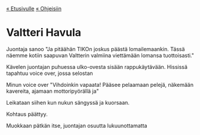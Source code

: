 [« Etusivulle](https://21tiko4.github.io/tiimiesittely/) [« Ohjeisiin](https://21tiko4.github.io/tiimiesittely/scripts/)

# Valtteri Havula

Juontaja sanoo "Ja pitäähän TIKOn joskus päästä lomailemaankin. Tässä näemme kotiin saapuvan Valtterin valmiina viettämään lomansa tuottoisasti."

Kävelen juontajan puhuessa ulko-ovesta sisään rappukäytävään. Hississä tapahtuu voice over, jossa selostan

Minun voice over "Vihdoinkin vapaata! Pääsee pelaamaan pelejä, näkemään kavereita, ajamaan mottoripyörällä ja"

Leikataan siihen kun nukun sängyssä ja kuorsaan.

Kohtaus päättyy.

Muokkaan pätkän itse, juontajan osuutta lukuunottamatta